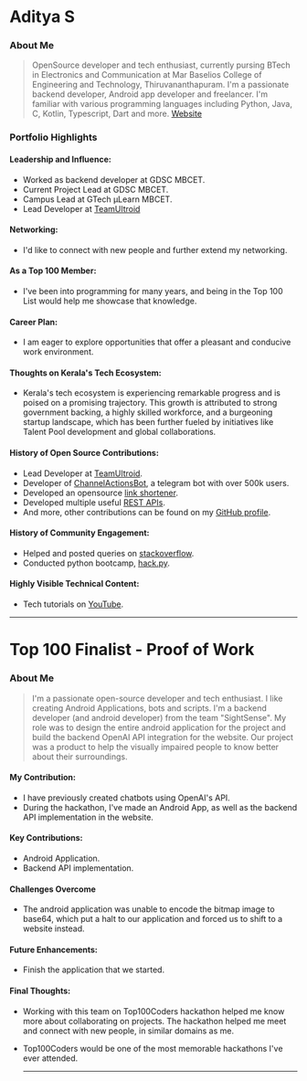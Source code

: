 # Aditya S

### About Me

> OpenSource developer and tech enthusiast, currently pursing BTech in Electronics and Communication at Mar Baselios College of Engineering and Technology, Thiruvananthapuram. 
> I'm a passionate backend developer, Android app developer and freelancer. I'm familiar with various programming languages including Python, Java, C, Kotlin, Typescript, Dart and more. [Website](https://xditya.me)


### Portfolio Highlights

#### Leadership and Influence:

- Worked as backend developer at GDSC MBCET.
- Current Project Lead at GDSC MBCET.
- Campus Lead at GTech µLearn MBCET.
- Lead Developer at [TeamUltroid](https://github.com/TeamUltroid/)

#### Networking:

- I'd like to connect with new people and further extend my networking.

#### As a Top 100 Member:

- I've been into programming for many years, and being in the Top 100 List would help me showcase that knowledge.

#### Career Plan:

- I am eager to explore opportunities that offer a pleasant and conducive work environment.

#### Thoughts on Kerala's Tech Ecosystem:

- Kerala's tech ecosystem is experiencing remarkable progress and is poised on a promising trajectory. This growth is attributed to strong government backing, a highly skilled workforce, and a burgeoning startup landscape, which has been further fueled by initiatives like Talent Pool development and global collaborations.

#### History of Open Source Contributions:

- Lead Developer at [TeamUltroid](https://github.com/TeamUltroid/).
- Developer of [ChannelActionsBot](https://github.com/xditya/ChannelActionsBot), a telegram bot with over 500k users.
- Developed an opensource [link shortener](https://github.com/xditya/WebShortener).
- Developed multiple useful [REST APIs](https://apis.xditya.me/). 
- And more, other contributions can be found on my [GitHub profile](https://github.com/xditya).

#### History of Community Engagement:

-  Helped and posted queries on [stackoverflow](https://stackoverflow.com/users/15249128/xditya).
- Conducted python bootcamp, [hack.py](https://gdscmbcet.notion.site/hack-py-Playbook-GDSC-MBCET-4a68f7497a094cc193c1ea87cbd2d3b8).

#### Highly Visible Technical Content:

- Tech tutorials on [YouTube](https://youtube.com/@xditya).

---

# Top 100 Finalist -  Proof of Work

### About Me 
> I'm a passionate open-source developer and tech enthusiast. I like creating Android Applications, bots and scripts.
> I'm a backend developer (and android developer) from the team "SightSense". My role was to design the entire android application for the project and build the backend OpenAI API integration for the website.
> Our project was a product to help the visually impaired people to know better about their surroundings.

#### My Contribution:
- I have previously created chatbots using OpenAI's API.
- During the hackathon, I've made an Android App, as well as the backend API implementation in the website.

#### Key Contributions:
- Android Application.
- Backend API implementation.

#### Challenges Overcome
- The android application was unable to encode the bitmap image to base64, which put a halt to our application and forced us to shift to a website instead.

#### Future Enhancements:
- Finish the application that we started.

#### Final Thoughts:
- Working with this team on Top100Coders hackathon helped me know more about collaborating on projects. The hackathon helped me meet and connect with new people, in similar domains as me.
- Top100Coders would be one of the most memorable hackathons I've ever attended.

  ---
